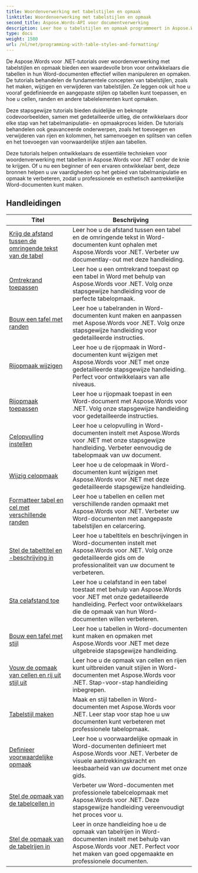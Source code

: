 ```yaml
---
title: Woordenverwerking met tabelstijlen en opmaak
linktitle: Woordenverwerking met tabelstijlen en opmaak
second_title: Aspose.Words-API voor documentverwerking
description: Leer hoe u tabelstijlen en opmaak programmeert in Aspose.Words voor .NET. Leer hoe u vooraf gedefinieerde stijlen toepast, celopmaak, randen en meer aanpast met stapsgewijze zelfstudies en voorbeeldcode in C#.
type: docs
weight: 1580
url: /nl/net/programming-with-table-styles-and-formatting/
---
```

De Aspose.Words voor .NET-tutorials over woordenverwerking met tabelstijlen en opmaak bieden een waardevolle bron voor ontwikkelaars die tabellen in hun Word-documenten effectief willen manipuleren en opmaken. De tutorials behandelen de fundamentele concepten van tabelstijlen, zoals het maken, wijzigen en verwijderen van tabelstijlen. Ze leggen ook uit hoe u vooraf gedefinieerde en aangepaste stijlen op tabellen kunt toepassen, en hoe u cellen, randen en andere tabelelementen kunt opmaken.

Deze stapsgewijze tutorials bieden duidelijke en beknopte codevoorbeelden, samen met gedetailleerde uitleg, die ontwikkelaars door elke stap van het tabelmanipulatie- en opmaakproces leiden. De tutorials behandelen ook geavanceerde onderwerpen, zoals het toevoegen en verwijderen van rijen en kolommen, het samenvoegen en splitsen van cellen en het toevoegen van voorwaardelijke stijlen aan tabellen.

Deze tutorials helpen ontwikkelaars de essentiële technieken voor woordenverwerking met tabellen in Aspose.Words voor .NET onder de knie te krijgen. Of u nu een beginner of een ervaren ontwikkelaar bent, deze bronnen helpen u uw vaardigheden op het gebied van tabelmanipulatie en opmaak te verbeteren, zodat u professionele en esthetisch aantrekkelijke Word-documenten kunt maken.

 ## Handleidingen
| Titel | Beschrijving |
| --- | --- |
| [Krijg de afstand tussen de omringende tekst van de tabel](./get-distance-between-table-surrounding-text/) | Leer hoe u de afstand tussen een tabel en de omringende tekst in Word-documenten kunt ophalen met Aspose.Words voor .NET. Verbeter uw documentlay-out met deze handleiding. |
| [Omtrekrand toepassen](./apply-outline-border/) | Leer hoe u een omtrekrand toepast op een tabel in Word met behulp van Aspose.Words voor .NET. Volg onze stapsgewijze handleiding voor de perfecte tabelopmaak. |
| [Bouw een tafel met randen](./build-table-with-borders/) | Leer hoe u tabelranden in Word-documenten kunt maken en aanpassen met Aspose.Words voor .NET. Volg onze stapsgewijze handleiding voor gedetailleerde instructies. |
| [Rijopmaak wijzigen](./modify-row-formatting/) | Leer hoe u de rijopmaak in Word-documenten kunt wijzigen met Aspose.Words voor .NET met onze gedetailleerde stapsgewijze handleiding. Perfect voor ontwikkelaars van alle niveaus. |
| [Rijopmaak toepassen](./apply-row-formatting/) | Leer hoe u rijopmaak toepast in een Word-document met Aspose.Words voor .NET. Volg onze stapsgewijze handleiding voor gedetailleerde instructies. |
| [Celopvulling instellen](./set-cell-padding/) | Leer hoe u celopvulling in Word-documenten instelt met Aspose.Words voor .NET met onze stapsgewijze handleiding. Verbeter eenvoudig de tabelopmaak van uw document. |
| [Wijzig celopmaak](./modify-cell-formatting/) | Leer hoe u de celopmaak in Word-documenten kunt wijzigen met Aspose.Words voor .NET met deze gedetailleerde stapsgewijze handleiding. |
| [Formatteer tabel en cel met verschillende randen](./format-table-and-cell-with-different-borders/) | Leer hoe u tabellen en cellen met verschillende randen opmaakt met Aspose.Words voor .NET. Verbeter uw Word-documenten met aangepaste tabelstijlen en celarcering. |
| [Stel de tabeltitel en -beschrijving in](./set-table-title-and-description/) | Leer hoe u tabeltitels en beschrijvingen in Word-documenten instelt met Aspose.Words voor .NET. Volg onze gedetailleerde gids om de professionaliteit van uw document te verbeteren. |
| [Sta celafstand toe](./allow-cell-spacing/) | Leer hoe u celafstand in een tabel toestaat met behulp van Aspose.Words voor .NET met onze gedetailleerde handleiding. Perfect voor ontwikkelaars die de opmaak van hun Word-documenten willen verbeteren. |
| [Bouw een tafel met stijl](./build-table-with-style/) | Leer hoe u tabellen in Word-documenten kunt maken en opmaken met Aspose.Words voor .NET met deze uitgebreide stapsgewijze handleiding. |
| [Vouw de opmaak van cellen en rij uit stijl uit](./expand-formatting-on-cells-and-row-from-style/) | Leer hoe u de opmaak van cellen en rijen kunt uitbreiden vanuit stijlen in Word-documenten met Aspose.Words voor .NET. Stap-voor-stap handleiding inbegrepen. |
| [Tabelstijl maken](./create-table-style/) | Maak en stijl tabellen in Word-documenten met Aspose.Words voor .NET. Leer stap voor stap hoe u uw documenten kunt verbeteren met professionele tabelopmaak. |
| [Definieer voorwaardelijke opmaak](./define-conditional-formatting/) | Leer hoe u voorwaardelijke opmaak in Word-documenten definieert met Aspose.Words voor .NET. Verbeter de visuele aantrekkingskracht en leesbaarheid van uw document met onze gids. |
| [Stel de opmaak van de tabelcellen in](./set-table-cell-formatting/) | Verbeter uw Word-documenten met professionele tabelcelopmaak met Aspose.Words voor .NET. Deze stapsgewijze handleiding vereenvoudigt het proces voor u. |
| [Stel de opmaak van de tabelrijen in](./set-table-row-formatting/) | Leer in onze handleiding hoe u de opmaak van tabelrijen in Word-documenten instelt met behulp van Aspose.Words voor .NET. Perfect voor het maken van goed opgemaakte en professionele documenten. |